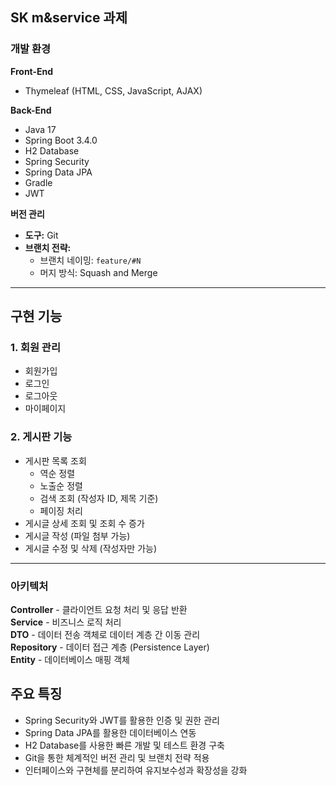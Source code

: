 ## SK m&service 과제

### 개발 환경

**Front-End**  
- Thymeleaf (HTML, CSS, JavaScript, AJAX)  

**Back-End**  
- Java 17  
- Spring Boot 3.4.0  
- H2 Database  
- Spring Security  
- Spring Data JPA  
- Gradle  
- JWT  

**버전 관리**  
- **도구:** Git  
- **브랜치 전략:**  
  - 브랜치 네이밍: `feature/#N`  
  - 머지 방식: Squash and Merge  

---

## 구현 기능

### 1. 회원 관리  
- 회원가입  
- 로그인  
- 로그아웃  
- 마이페이지  

### 2. 게시판 기능  
- 게시판 목록 조회  
  - 역순 정렬  
  - 노출순 정렬  
  - 검색 조회 (작성자 ID, 제목 기준)  
  - 페이징 처리  
- 게시글 상세 조회 및 조회 수 증가  
- 게시글 작성 (파일 첨부 가능)  
- 게시글 수정 및 삭제 (작성자만 가능)  

---

### 아키텍처

**Controller**  - 클라이언트 요청 처리 및 응답 반환  
**Service**  - 비즈니스 로직 처리  
**DTO**  - 데이터 전송 객체로 데이터 계층 간 이동 관리  
**Repository**  - 데이터 접근 계층 (Persistence Layer)  
**Entity**  - 데이터베이스 매핑 객체  


## 주요 특징  
- Spring Security와 JWT를 활용한 인증 및 권한 관리  
- Spring Data JPA를 활용한 데이터베이스 연동  
- H2 Database를 사용한 빠른 개발 및 테스트 환경 구축  
- Git을 통한 체계적인 버전 관리 및 브랜치 전략 적용
- 인터페이스와 구현체를 분리하여 유지보수성과 확장성을 강화  

